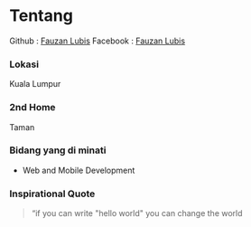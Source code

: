 # Tentang
Github : [Fauzan Lubis](https://github.com/fauzanlbs)
Facebook : [Fauzan Lubis](https://www.facebook.com/fauzan.lubis)

### Lokasi
Kuala Lumpur

### 2nd Home
Taman

### Bidang yang di minati
- Web and Mobile Development 

### Inspirational Quote
> “if you can write "hello world" you can change the world
